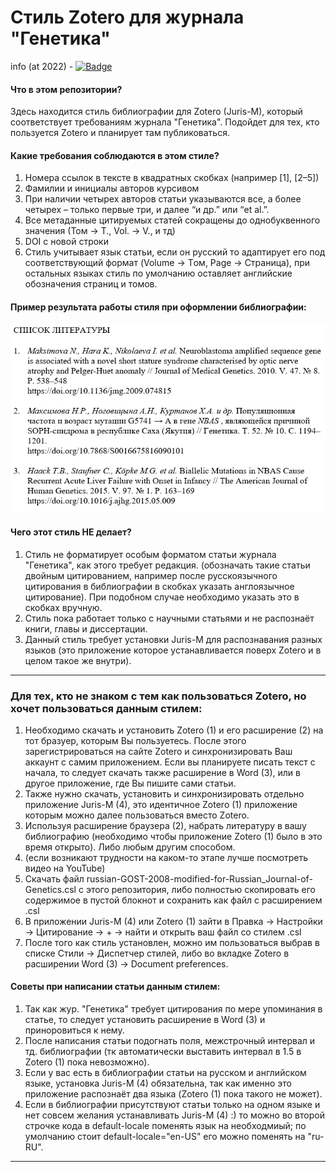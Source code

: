 # Стиль Zotero для журнала "Генетика"

info (at 2022) - [![Badge](https://img.shields.io/static/v1?label=Russian_Journal_of_Genetics&message=Q4&color=blueviolet?style=for-the-badge&logo=scopus)](https://www.springer.com/journal/11177)

#### Что в этом репозитории?
Здесь находится стиль библиографии для Zotero (Juris-M), который соответствует требованиям журнала "Генетика". 
Подойдет для тех, кто пользуется Zotero и планирует там публиковаться.

#### Какие требования соблюдаются в этом стиле?
1. Номера ссылок в тексте в квадратных скобках (например [1], [2–5])
2. Фамилии и инициалы авторов курсивом
3. При наличии четырех авторов статьи указываются все, а более четырех – только первые три, и
далее “и др.” или “et al.”.
4. Все метаданные цитируемых статей сокращены до однобуквенного значения (Том -> Т., Vol. -> V., и тд)
5. DOI с новой строки
6. Стиль учитывает язык статьи, если он русский то адаптирует его под соответствующий формат (Volume -> Tом, Page -> Cтраница), 
при остальных языках стиль по умолчанию оставляет английские обозначения страниц и томов.

#### Пример результата работы стиля при оформлении библиографии:
<div id="header" align="left">
  <img src="https://github.com/LyonyaZhozhikov/Zotero_style_for_Russian_Journal_of_Genetics/blob/main/data/example_word.bmp" width="600"/>
</div>

#### Чего этот стиль НЕ делает?
1. Стиль не форматирует особым форматом статьи журнала "Генетика", как этого требует редакция. (обозначать такие статьи двойным цитированием, 
например после русскоязычного цитирования в библиографии в скобках указать англоязычное цитирование). При подобном случае необходимо указать это в скобках вручную.
2. Стиль пока работает только с научными статьями и не распознаёт книги, главы и диссертации.
3. Данный стиль требует установки Juris-M для распознавания разных языков (это приложение которое устанавливается поверх Zotero и в целом такое же внутри).

---

### Для тех, кто не знаком с тем как пользоваться Zotero, но хочет пользоваться данным стилем:
1. Необходимо скачать и установить Zotero (1) и его расширение (2) на тот бразуер, которым Вы пользуетесь. 
После этого зарегистрироваться на сайте Zotero и синхронизировать Ваш аккаунт с самим приложением. 
Если вы планируете писать текст с начала, то следует скачать также расширение в Word (3), или в другое приложение, где Вы пишите сами статьи.
2. Также нужно скачать, установить и синхронизировать отдельно приложение Juris-M (4), это идентичное Zotero (1) приложение которым можно далее пользоваться вместо Zotero.
3. Используя расширение браузера (2), набрать литературу в вашу библиографию (необходимо чтобы приложение Zotero (1) было в это время открыто). 
Либо любым другим способом.
4. (если возникают трудности на каком-то этапе лучше посмотреть видео на YouTube)
5. Скачать файл russian-GOST-2008-modified-for-Russian_Journal-of-Genetics.csl с этого репозитория, 
либо полностью скопировать его содержимое в пустой блокнот и сохранить как файл с расширением .csl
6. В приложении Juris-M (4) или Zotero (1) зайти в Правка -> Настройки -> Цитирование -> + -> найти и открыть ваш файл со стилем .csl
7. После того как стиль установлен, можно им пользоваться выбрав в списке Стили -> Диспетчер стилей, 
либо во вкладке Zotero в расширении Word (3) -> Document preferences.

#### Советы при написании статьи данным стилем:
1. Так как жур. "Генетика" требует цитирования по мере упоминания в статье, то следует установить расширение в Word (3) и приноровиться к нему.
2. После написания статьи подогнать поля, межстрочный интервал и тд. библиографии (тк автоматически выставить интервал в 1.5 в Zotero (1) пока невозможно).
3. Если у вас есть в библиографии статьи на русском и английском языке, установка Juris-M (4) обязательна, 
так как именно это приложение распознаёт два языка (Zotero (1) пока такого не может).
4. Если в библиографии присутствуют статьи только на одном языке и нет совсем желания устанавливать Juris-M (4) :) 
то можно во второй строчке кода в default-locale поменять язык на необходмиый; по умолчанию стоит default-locale="en-US" его можно поменять на "ru-RU".

---
